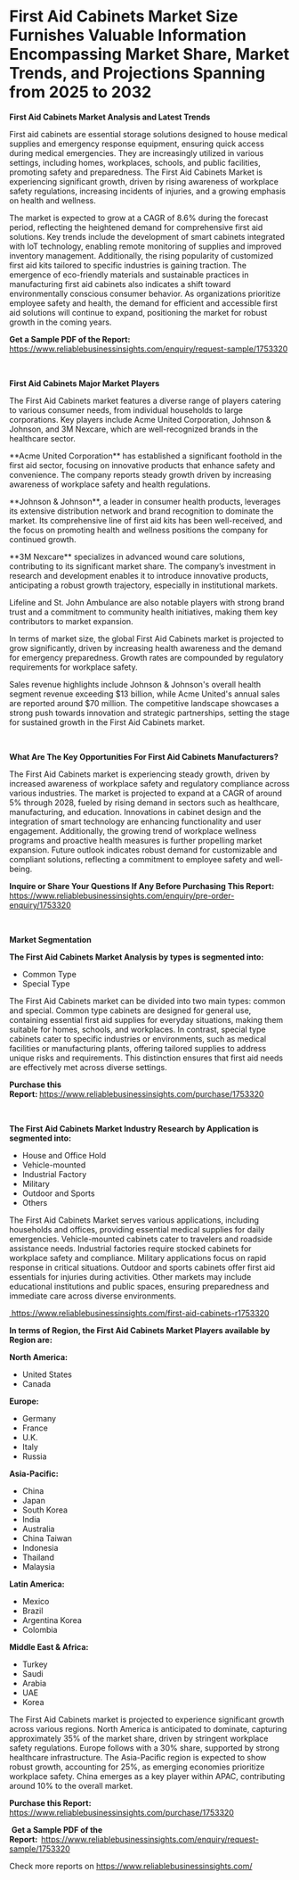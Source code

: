 <p><h1>First Aid Cabinets Market Size Furnishes Valuable Information Encompassing Market Share, Market Trends, and Projections Spanning from 2025 to 2032</h1></p><p><strong>First Aid Cabinets Market Analysis and Latest Trends</strong></p>
<p><p>First aid cabinets are essential storage solutions designed to house medical supplies and emergency response equipment, ensuring quick access during medical emergencies. They are increasingly utilized in various settings, including homes, workplaces, schools, and public facilities, promoting safety and preparedness. The First Aid Cabinets Market is experiencing significant growth, driven by rising awareness of workplace safety regulations, increasing incidents of injuries, and a growing emphasis on health and wellness.</p><p>The market is expected to grow at a CAGR of 8.6% during the forecast period, reflecting the heightened demand for comprehensive first aid solutions. Key trends include the development of smart cabinets integrated with IoT technology, enabling remote monitoring of supplies and improved inventory management. Additionally, the rising popularity of customized first aid kits tailored to specific industries is gaining traction. The emergence of eco-friendly materials and sustainable practices in manufacturing first aid cabinets also indicates a shift toward environmentally conscious consumer behavior. As organizations prioritize employee safety and health, the demand for efficient and accessible first aid solutions will continue to expand, positioning the market for robust growth in the coming years.</p></p>
<p><strong>Get a Sample PDF of the Report:&nbsp;</strong> <a href="https://www.reliablebusinessinsights.com/enquiry/request-sample/1753320?utm_campaign=1720&utm_medium=2&utm_source=Github&utm_content=ia&utm_term=03032025&utm_id=first-aid-cabinets">https://www.reliablebusinessinsights.com/enquiry/request-sample/1753320</a></p>
<p>&nbsp;</p>
<p><strong>First Aid Cabinets Major Market Players</strong></p>
<p><p>The First Aid Cabinets market features a diverse range of players catering to various consumer needs, from individual households to large corporations. Key players include Acme United Corporation, Johnson & Johnson, and 3M Nexcare, which are well-recognized brands in the healthcare sector.</p><p>**Acme United Corporation** has established a significant foothold in the first aid sector, focusing on innovative products that enhance safety and convenience. The company reports steady growth driven by increasing awareness of workplace safety and health regulations. </p><p>**Johnson & Johnson**, a leader in consumer health products, leverages its extensive distribution network and brand recognition to dominate the market. Its comprehensive line of first aid kits has been well-received, and the focus on promoting health and wellness positions the company for continued growth.</p><p>**3M Nexcare** specializes in advanced wound care solutions, contributing to its significant market share. The company’s investment in research and development enables it to introduce innovative products, anticipating a robust growth trajectory, especially in institutional markets.</p><p>Lifeline and St. John Ambulance are also notable players with strong brand trust and a commitment to community health initiatives, making them key contributors to market expansion.</p><p>In terms of market size, the global First Aid Cabinets market is projected to grow significantly, driven by increasing health awareness and the demand for emergency preparedness. Growth rates are compounded by regulatory requirements for workplace safety.</p><p>Sales revenue highlights include Johnson & Johnson's overall health segment revenue exceeding $13 billion, while Acme United's annual sales are reported around $70 million. The competitive landscape showcases a strong push towards innovation and strategic partnerships, setting the stage for sustained growth in the First Aid Cabinets market.</p></p>
<p>&nbsp;</p>
<p><strong>What Are The Key Opportunities For First Aid Cabinets Manufacturers?</strong></p>
<p><p>The First Aid Cabinets market is experiencing steady growth, driven by increased awareness of workplace safety and regulatory compliance across various industries. The market is projected to expand at a CAGR of around 5% through 2028, fueled by rising demand in sectors such as healthcare, manufacturing, and education. Innovations in cabinet design and the integration of smart technology are enhancing functionality and user engagement. Additionally, the growing trend of workplace wellness programs and proactive health measures is further propelling market expansion. Future outlook indicates robust demand for customizable and compliant solutions, reflecting a commitment to employee safety and well-being.</p></p>
<p><strong>Inquire or Share Your Questions If Any Before Purchasing This Report:</strong> <a href="https://www.reliablebusinessinsights.com/enquiry/pre-order-enquiry/1753320?utm_campaign=1720&utm_medium=2&utm_source=Github&utm_content=ia&utm_term=03032025&utm_id=first-aid-cabinets">https://www.reliablebusinessinsights.com/enquiry/pre-order-enquiry/1753320</a></p>
<p>&nbsp;</p>
<p><strong>Market Segmentation</strong></p>
<p><strong>The First Aid Cabinets Market Analysis by types is segmented into:</strong></p>
<p><ul><li>Common Type</li><li>Special Type</li></ul></p>
<p><p>The First Aid Cabinets market can be divided into two main types: common and special. Common type cabinets are designed for general use, containing essential first aid supplies for everyday situations, making them suitable for homes, schools, and workplaces. In contrast, special type cabinets cater to specific industries or environments, such as medical facilities or manufacturing plants, offering tailored supplies to address unique risks and requirements. This distinction ensures that first aid needs are effectively met across diverse settings.</p></p>
<p><strong>Purchase this Report:&nbsp;</strong><a href="https://www.reliablebusinessinsights.com/purchase/1753320?utm_campaign=1720&utm_medium=2&utm_source=Github&utm_content=ia&utm_term=03032025&utm_id=first-aid-cabinets">https://www.reliablebusinessinsights.com/purchase/1753320</a></p>
<p>&nbsp;</p>
<p><strong>The First Aid Cabinets Market Industry Research by Application is segmented into:</strong></p>
<p><ul><li>House and Office Hold</li><li>Vehicle-mounted</li><li>Industrial Factory</li><li>Military</li><li>Outdoor and Sports</li><li>Others</li></ul></p>
<p><p>The First Aid Cabinets Market serves various applications, including households and offices, providing essential medical supplies for daily emergencies. Vehicle-mounted cabinets cater to travelers and roadside assistance needs. Industrial factories require stocked cabinets for workplace safety and compliance. Military applications focus on rapid response in critical situations. Outdoor and sports cabinets offer first aid essentials for injuries during activities. Other markets may include educational institutions and public spaces, ensuring preparedness and immediate care across diverse environments.</p></p>
<p><a href="https://www.reliablebusinessinsights.com/first-aid-cabinets-r1753320?utm_campaign=1720&utm_medium=2&utm_source=Github&utm_content=ia&utm_term=03032025&utm_id=first-aid-cabinets">&nbsp;https://www.reliablebusinessinsights.com/first-aid-cabinets-r1753320</a></p>
<p><strong>In terms of Region, the First Aid Cabinets Market Players available by Region are:</strong></p>
<p>
    <p> <strong> North America: </strong>
        <ul>
            <li>United States</li>
            <li>Canada</li>
        </ul>
        </p> 
    <p> <strong> Europe: </strong>
        <ul>
            <li>Germany</li>
            <li>France</li>
            <li>U.K.</li>
            <li>Italy</li>
            <li>Russia</li>
        </ul>
        </p> 
    <p> <strong> Asia-Pacific: </strong>
        <ul>
            <li>China</li>
            <li>Japan</li>
            <li>South Korea</li>
            <li>India</li>
            <li>Australia</li>
            <li>China Taiwan</li>
            <li>Indonesia</li>
            <li>Thailand</li>
            <li>Malaysia</li>
        </ul>
        </p> 
    <p> <strong> Latin America: </strong>
        <ul>
            <li>Mexico</li>
            <li>Brazil</li>
            <li>Argentina Korea</li>
            <li>Colombia</li>
        </ul>
        </p> 
    <p> <strong> Middle East & Africa: </strong>
        <ul>
            <li>Turkey</li>
            <li>Saudi</li>
            <li>Arabia</li>
            <li>UAE</li>
            <li>Korea</li>
        </ul>
    </p>
    </p>
<p><p>The First Aid Cabinets market is projected to experience significant growth across various regions. North America is anticipated to dominate, capturing approximately 35% of the market share, driven by stringent workplace safety regulations. Europe follows with a 30% share, supported by strong healthcare infrastructure. The Asia-Pacific region is expected to show robust growth, accounting for 25%, as emerging economies prioritize workplace safety. China emerges as a key player within APAC, contributing around 10% to the overall market.</p></p>
<p><strong>Purchase this Report: </strong><a href="https://www.reliablebusinessinsights.com/purchase/1753320?utm_campaign=1720&utm_medium=2&utm_source=Github&utm_content=ia&utm_term=03032025&utm_id=first-aid-cabinets">https://www.reliablebusinessinsights.com/purchase/1753320</a></p>
<p>&nbsp;<strong>Get a Sample PDF of the Report:&nbsp;&nbsp;</strong><a href="https://www.reliablebusinessinsights.com/enquiry/request-sample/1753320?utm_campaign=1720&utm_medium=2&utm_source=Github&utm_content=ia&utm_term=03032025&utm_id=first-aid-cabinets">https://www.reliablebusinessinsights.com/enquiry/request-sample/1753320</a></p>
<p><strong></strong></p>
<p>Check more reports on <a href="https://www.reliablebusinessinsights.com/?utm_campaign=1720&utm_medium=2&utm_source=Github&utm_content=ia&utm_term=03032025&utm_id=first-aid-cabinets">https://www.reliablebusinessinsights.com/</a></p>
